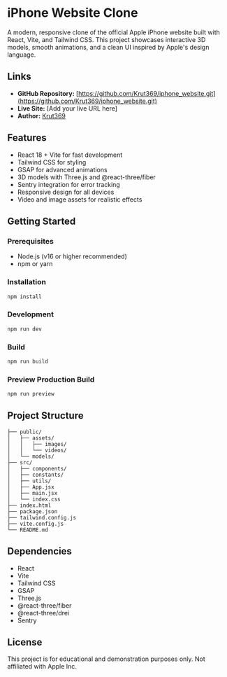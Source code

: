 
# iPhone Website Clone

A modern, responsive clone of the official Apple iPhone website built with React, Vite, and Tailwind CSS. This project showcases interactive 3D models, smooth animations, and a clean UI inspired by Apple's design language.

## Links

- **GitHub Repository:** [https://github.com/Krut369/iphone_website.git](https://github.com/Krut369/iphone_website.git)
- **Live Site:** [Add your live URL here]
- **Author:** [Krut369](https://github.com/Krut369)

## Features
- React 18 + Vite for fast development
- Tailwind CSS for styling
- GSAP for advanced animations
- 3D models with Three.js and @react-three/fiber
- Sentry integration for error tracking
- Responsive design for all devices
- Video and image assets for realistic effects

## Getting Started

### Prerequisites
- Node.js (v16 or higher recommended)
- npm or yarn

### Installation
```bash
npm install
```

### Development
```bash
npm run dev
```

### Build
```bash
npm run build
```

### Preview Production Build
```bash
npm run preview
```

## Project Structure
```
├── public/
│   ├── assets/
│   │   ├── images/
│   │   └── videos/
│   └── models/
├── src/
│   ├── components/
│   ├── constants/
│   ├── utils/
│   ├── App.jsx
│   ├── main.jsx
│   └── index.css
├── index.html
├── package.json
├── tailwind.config.js
├── vite.config.js
└── README.md
```

## Dependencies
- React
- Vite
- Tailwind CSS
- GSAP
- Three.js
- @react-three/fiber
- @react-three/drei
- Sentry

## License
This project is for educational and demonstration purposes only. Not affiliated with Apple Inc.
